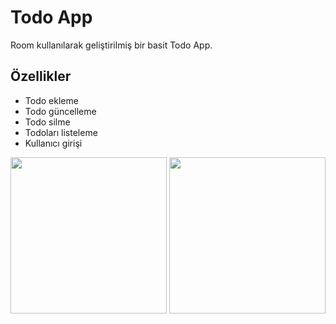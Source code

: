 # Todo App

Room kullanılarak geliştirilmiş bir basit Todo App.

## Özellikler

- Todo ekleme
- Todo güncelleme
- Todo silme
- Todoları listeleme
- Kullanıcı girişi


<p align="center">
  <img src="https://raw.githubusercontent.com/hakanozer/tukcell_kotlin_2024/master/Ödevler/Ödev_10/YunusEmreCeylan_Odev10/Screenshot_20240601_180042.png" width="250" />
  <img src="https://github.com/hakanozer/tukcell_kotlin_2024/blob/master/Ödevler/Ödev_10/YunusEmreCeylan_Odev10/Screenshot_20240601_180042.png" width="250" />
</p>

